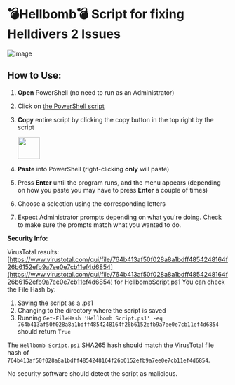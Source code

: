 # 💣Hellbomb💣 Script for fixing Helldivers 2 Issues

![image](https://github.com/helldivers2fixes/HellbombScript/assets/166264070/cc30472b-83ab-4b2f-90b9-2f1ec2170e50)



## How to Use:

 1. **Open** PowerShell (no need to run as an Administrator)
 2. Click on [the PowerShell script]([url](https://github.com/helldivers2fixes/HellbombScript/blob/main/Hellbomb%20Script.ps1))
 3. **Copy** entire script by clicking the copy button in the top right by the script
    
       <img src = "https://github.com/helldivers2fixes/HellbombScript/assets/166264070/5a600b1c-64f6-4956-ba2f-f82c9a317f81" height=50>
       
 6. **Paste** into PowerShell (right-clicking **only** will paste)
 7. Press **Enter** until the program runs, and the menu appears (depending on how you paste you may have to press **Enter** a couple of times)
 8. Choose a selection using the corresponding letters
 9. Expect Administrator prompts depending on what you're doing. Check to make sure the prompts match what you wanted to do.

**Security Info:**

VirusTotal results: [https://www.virustotal.com/gui/file/764b413af50f028a8a1bdff4854248164f26b6152efb9a7ee0e7cb11ef4d6854](https://www.virustotal.com/gui/file/764b413af50f028a8a1bdff4854248164f26b6152efb9a7ee0e7cb11ef4d6854) for HellbombScript.ps1
You can check the File Hash by:

1. Saving the script as a .ps1
2. Changing to the directory where the script is saved
3. Running ``Get-FileHash 'Hellbomb Script.ps1' -eq 764b413af50f028a8a1bdff4854248164f26b6152efb9a7ee0e7cb11ef4d6854`` should return ``True``

The ``Hellbomb Script.ps1`` SHA265 hash should match the VirusTotal file hash of ``764b413af50f028a8a1bdff4854248164f26b6152efb9a7ee0e7cb11ef4d6854``.

No security software should detect the script as malicious.
